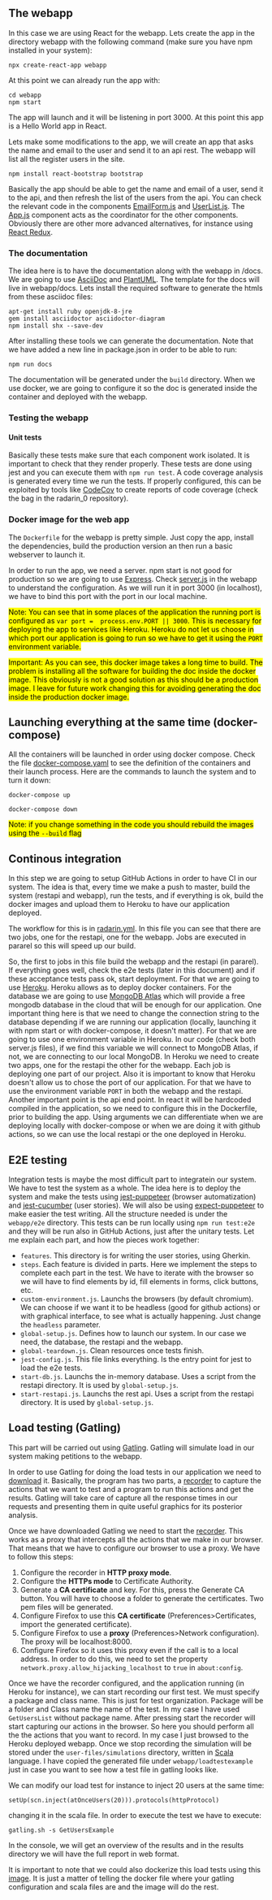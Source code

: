 ## The webapp
In this case we are using React for the webapp. Lets create the app in the directory webapp with the following command (make sure you have npm installed in your system):
```
npx create-react-app webapp
```
At this point we can already run the app with:
```
cd webapp
npm start
```
The app will launch and it will be listening in port 3000. At this point this app is a Hello World app in React.

Lets make some modifications to the app, we will create an app that asks the name and email to the user and send it to an api rest. The webapp will list all the register users in the site.

```
npm install react-bootstrap bootstrap
```

Basically the app should be able to get the name and email of a user, send it to the api, and then refresh the list of the users from the api. You can check the relevant code in the components [EmailForm.js](webapp/src/components/EmailForm.js) and [UserList.js](webapp/src/components/UserList.js). The [App.js](webapp/src/App.js) component acts as the coordinator for the other components. Obviously there are other more advanced alternatives, for instance using [React Redux](https://react-redux.js.org/).

### The documentation
The idea here is to have the documentation along with the webapp in /docs. We are going to use [AsciiDoc](https://asciidoc.org/) and [PlantUML](https://plantuml.com). The template for the docs will live in webapp/docs. Lets install the required software to generate the htmls from these asciidoc files:

```
apt-get install ruby openjdk-8-jre
gem install asciidoctor asciidoctor-diagram
npm install shx --save-dev
```
After installing these tools we can generate the documentation. Note that we have added a new line in package.json in order to be able to run:
```
npm run docs
```
The documentation will be generated under the `build` directory. When we use docker, we are going to configure it so the doc is generated inside the container and deployed with the webapp.

### Testing the webapp

#### Unit tests
Basically these tests make sure that each component work isolated. It is important to check that they render properly. These tests are done using jest and you can execute them with `npm run test`. A code coverage analysis is generated every time we run the tests. If properly configured, this can be exploited by tools like [CodeCov](https://about.codecov.io/) to create reports of code coverage (check the bag in the radarin_0 repository).

### Docker image for the web app
The `Dockerfile` for the webapp is pretty simple. Just copy the app, install the dependencies, build the production version an then run a basic webserver to launch it. 

In order to run the app, we need a server. npm start is not good for production so we are going to use [Express](https://expressjs.com/es/). Check [server.js](webapp/server.js) in the webapp to understand the configuration. As we will run it in port 3000 (in localhost), we have to bind this port with the port in our local machine.

<mark>Note: You can see that in some places of the application the running port is configured as `var port =  process.env.PORT || 3000`. This is necessary for deploying the app to services like Heroku. Heroku do not let us choose in which port our application is going to run so we have to get it using the `PORT` environment variable.</mark>

<mark>Important: As you can see, this docker image takes a long time to build. The problem is installing all the software for building the doc inside the docker image. This obviously is not a good solution as this should be a production image. I leave for future work changing this for avoiding generating the doc inside the production docker image.</mark>

## Launching everything at the same time (docker-compose)
All the containers will be launched in order using docker compose. Check the file [docker-compose.yaml](docker-compose.yaml) to see the definition of the containers and their launch process. Here are the commands to launch the system and to turn it down:
```
docker-compose up
```
```
docker-compose down
```
<mark>Note: if you change something in the code you should rebuild the images using the `--build` flag</mark>

## Continous integration
In this step we are going to setup GitHub Actions in order to have CI in our system. The idea is that, every time we make a push to master, build the system (restapi and webapp), run the tests, and if everything is ok, build the docker images and upload them to Heroku to have our application deployed.

The workflow for this is in [radarin.yml](.github/workflow/radarin.yml). In this file you can see that there are two jobs, one for the restapi, one for the webapp. Jobs are executed in pararel so this will speed up our build.

So, the first to jobs in this file build the webapp and the restapi (in pararel). If everything goes well, check the e2e tests (later in this document) and if these acceptance tests pass ok, start deployment. For that we are going to use [Heroku](heroku.com). Heroku allows as to deploy docker containers. For the database we are going to use [MongoDB Atlas](https://www.mongodb.com/cloud/atlas) which will provide a free mongodb database in the cloud that will be enough for our application.
One important thing here is that we need to change the connection string to the database depending if we are running our application (locally, launching it with npm start or with docker-compose, it doesn't matter). For that we are going to use one environment variable in Heroku. In our code (check both server.js files), if we find this variable we will connect to MongoDB Atlas, if not, we are connecting to our local MongoDB.
In Heroku we need to create two apps, one for the restapi the other for the webapp. Each job is deploying one part of our project. 
Also it is important to know that Heroku doesn't allow us to chose the port of our application. For that we have to use the environment variable `PORT` in both the webapp and the restapi.
Another important point is the api end point. In react it will be hardcoded compiled in the application, so we need to configure this in the Dockerfile, prior to building the app. Using arguments we can differentiate when we are deploying locally with docker-compose or when we are doing it with github actions, so we can use the local restapi or the one deployed in Heroku.

## E2E testing
Integration tests is maybe the most difficult part to integratein our system. We have to test the system as a whole. The idea here is to deploy the system and make the tests using [jest-puppeteer](https://github.com/smooth-code/jest-puppeteer) (browser automatization) and [jest-cucumber](https://www.npmjs.com/package/jest-cucumber) (user stories). We will also be using [expect-puppeteer](https://www.npmjs.com/package/expect-puppeteer) to make easier the test writing. All the structure needed is under the `webapp/e2e` directory. This tests can be run locally using `npm run test:e2e` and they will be run also in GitHub Actions, just after the unitary tests. Let me explain each part, and how the pieces work together:
- `features`. This directory is for writing the user stories, using Gherkin.
- `steps`. Each feature is divided in parts. Here we implement the steps to complete each part in the test. We have to iterate with the browser so we will have to find elements by id, fill elements in forms, click buttons, etc.
- `custom-environment.js`. Launchs the browsers (by default chromium). We can choose if we want it to be headless (good for github actions) or with graphical interface, to see what is actually happening. Just change the `headless` parameter.
- `global-setup.js`. Defines how to launch our system. In our case we need, the database, the restapi and the webapp.
- `global-teardown.js`. Clean resources once tests finish.
- `jest-config.js`. This file links everything. Is the entry point for jest to load the e2e tests.
- `start-db.js`. Launchs the in-memory database. Uses a script from the restapi directory. It is used by `global-setup.js`.
- `start-restapi.js`. Launchs the rest api. Uses a script from the restapi directory. It is used by `global-setup.js`.

## Load testing (Gatling)
This part will be carried out using [Gatling](https://gatling.io/). Gatling will simulate load in our system making petitions to the webapp.

In order to use Gatling for doing the load tests in our application we need to [download](https://gatling.io/open-source/start-testing/) it. Basically, the program has two parts, a [recorder](https://gatling.io/docs/current/http/recorder) to capture the actions that we want to test and a program to run this actions and get the results. Gatling will take care of capture all the response times in our requests and presenting them in quite useful graphics for its posterior analysis.

Once we have downloaded Gatling we need to start the [recorder](https://gatling.io/docs/current/http/recorder). This works as a proxy that intercepts all the actions that we make in our browser. That means that we have to configure our browser to use a proxy. We have to follow this steps:

1. Configure the recorder in **HTTP proxy mode**.
2. Configure the **HTTPs mode** to Certificate Authority.
3. Generate a **CA certificate** and key. For this, press the Generate CA button. You will have to choose a folder to generate the certificates. Two pem files will be generated.
4. Configure Firefox to use this **CA certificate** (Preferences>Certificates, import the generated certificate).
5. Configure Firefox to use a **proxy** (Preferences>Network configuration). The proxy will be localhost:8000.
6. Configure Firefox so it uses this proxy even if the call is to a local address. In order to do this, we need to set the property `network.proxy.allow_hijacking_localhost` to `true` in `about:config`. 

Once we have the recorder configured, and the application running (in Heroku for instance), we can start recording our first test. We must specify a package and class name. This is just for test organization. Package will be a folder and Class name the name of the test. In my case I have used `GetUsersList` without package name. After pressing start the recorder will start capturing our actions in the browser. So here you should perform all the the actions that you want to record. In my case I just browsed to the Heroku deployed webapp. Once we stop recording the simulation will be stored under the `user-files/simulations` directory, written in [Scala](https://www.scala-lang.org/) language. I have copied the generated file under `webapp/loadtestexample` just in case you want to see how a test file in gatling looks like.

We can modify our load test for instance to inject 20 users at the same time:
```
setUp(scn.inject(atOnceUsers(20))).protocols(httpProtocol)
```
changing it in the scala file.
In order to execute the test we have to execute:
```
gatling.sh -s GetUsersExample
```

In the console, we will get an overview of the results and in the results directory we will have the full report in web format.

It is important to note that we could also dockerize this load tests using this [image](https://hub.docker.com/r/denvazh/gatling). It is just a matter of telling the docker file where your gatling configuration and scala files are and the image will do the rest.